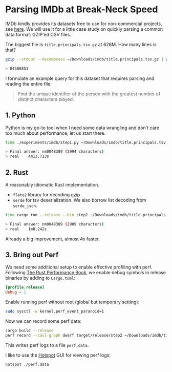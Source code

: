 # Parsing IMDb at Break-Neck Speed
IMDb kindly provides its datasets free to use for non-commercial projects, see [here](https://developer.imdb.com/non-commercial-datasets/).
We will use it for a little case study on quickly parsing a common data format: GZIP'ed CSV files.

The biggest file is `title.principals.tsv.gz` at 626M.
How many lines is that?

```bash
gzip --stdout --decompress ~/Downloads/imdb/title.principals.tsv.gz | wc -l

> 84586851
```

I formulate an example query for this dataset that requires parsing and reading the entire file:

> Find the unique identifier of the person with the greatest number of distinct characters played.

## 1. Python
Python is my go-to tool when I need some data wrangling and don't care too much about performance, let us start there.


```bash
time ./experiments/imdb/step1.py ~/Downloads/imdb/title.principals.tsv.gz

> Final answer: nm0048389 (2994 characters)
> real    4m13,713s
```

## 2. Rust
A reasonably idiomatic Rust implementation.
* `flate2` library for decoding gzip
* `serde` for tsv deserialization. 
  We also borrow list decoding from `serde_json`.

```bash
time cargo run --release --bin step2 ~/Downloads/imdb/title.principals.tsv.gz

> Final answer: nm0048389 (2989 characters)
> real    1m8,242s
```

Already a big improvement, almost 4x faster.

## 3. Bring out Perf
We need some additional setup to enable effective profiling with perf.
Following [The Rust Performance Book](https://nnethercote.github.io/perf-book/profiling.html), we enable debug symbols in release binaries by adding to `Cargo.toml`:

```toml
[profile.release]
debug = 1
```

Enable running perf without root (global but temporary setting):

```bash
sudo sysctl -w kernel.perf_event_paranoid=1
```

Now we can record some perf data:

```bash
cargo build --release
perf record --call-graph dwarf target/release/step2 ~/Downloads/imdb/title.principals.tsv.gz
```

This writes perf logs to a file `perf.data`.

I like to use the [Hotspot](https://github.com/KDAB/hotspot) GUI for viewing perf logs:

```bash
hotspot ./perf.data
```
